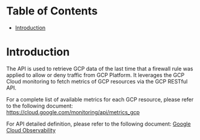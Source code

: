 # Table of Contents
- [Introduction](#introduction-)

# Introduction <a name="introduction"></a>
The API is used to retrieve GCP data of the last time that a firewall rule was applied to allow or deny traffic from GCP Platform. It leverages the GCP Cloud monitoring to fetch metrics of GCP resources via the GCP RESTful API. 



For a complete list of available metrics for each GCP resource, please refer to the following document: https://cloud.google.com/monitoring/api/metrics_gcp

For API detailed definition, please refer to the following document:
[Google Cloud Observability](https://cloud.google.com/network-intelligence-center/docs/firewall-insights/how-to/view-metrics)